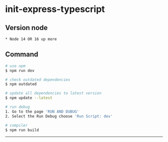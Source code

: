 # init-express-typescript
## Version node
    * Node 14 OR 16 up more

## Command
```bash
# use npm
$ npm run dev

# check outdated dependencies
$ npm outdated

# update all dependencies to latest version
$ npm update --latest

# run debug
1. Go to the page 'RUN AND DUBUG'
2. Select the Run Debug choose 'Run Script: dev'

# compiler
$ npm run build
```

-------